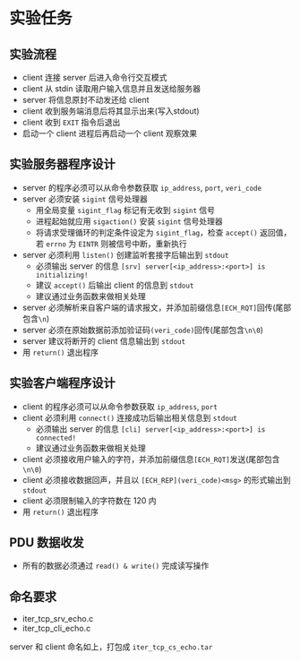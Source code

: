 # 实验任务

## 实验流程

- client 连接 server 后进入命令行交互模式 
- client 从 stdin 读取用户输入信息并且发送给服务器
- server 将信息原封不动发还给 client
- client 收到服务端消息后将其显示出来(写入stdout)
- client 收到  `EXIT` 指令后退出
- 启动一个 client 进程后再启动一个 client 观察效果

## 实验服务器程序设计

- server 的程序必须可以从命令参数获取 `ip_address`, `port`, `veri_code`
- server 必须安装 `sigint` 信号处理器
    - 用全局变量 `sigint_flag` 标记有无收到 `sigint` 信号
    - 进程起始就应用 `sigaction()` 安装 `sigint` 信号处理器
    - 将请求受理循环的判定条件设定为 `sigint_flag`，检查 `accept()` 返回值，若 `errno` 为 `EINTR` 则被信号中断，重新执行
- server 必须利用 `listen()` 创建监听套接字后输出到 `stdout`
    - 必须输出 server 的信息 `[srv] server[<ip_address>:<port>] is initializing!`
    - 建议 `accept()` 后输出 client 的信息到 `stdout`
    - 建议通过业务函数来做相关处理
- server 必须解析来自客户端的请求报文，并添加前缀信息`[ECH_RQT]`回传(尾部包含`\n`)
- server 必须在原始数据前添加验证码`(veri_code)`回传(尾部包含`\n\0`)
- server 建议将断开的 client 信息输出到 `stdout`
- 用 `return()` 退出程序

## 实验客户端程序设计

- client 的程序必须可以从命令参数获取 `ip_address`, `port`
- client 必须利用 `connect()` 连接成功后输出相关信息到 `stdout`
    - 必须输出 server 的信息 `[cli] server[<ip_address>:<port>] is connected!`
    - 建议通过业务函数来做相关处理
- client 必须接收用户输入的字符，并添加前缀信息`[ECH_RQT]`发送(尾部包含`\n\0`)
- client 必须接收数据回声，并且以 `[ECH_REP](veri_code)<msg>` 的形式输出到 `stdout`
- client 必须限制输入的字符数在 120 内
- 用 `return()` 退出程序

## PDU 数据收发

- 所有的数据必须通过 `read() & write()` 完成读写操作

## 命名要求

- iter_tcp_srv_echo.c
- iter_tcp_cli_echo.c

server 和 client 命名如上，打包成 `iter_tcp_cs_echo.tar`